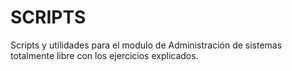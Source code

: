 # SCRIPTS
Scripts y utilidades para el modulo de Administración de sistemas totalmente libre con los ejercicios explicados.

